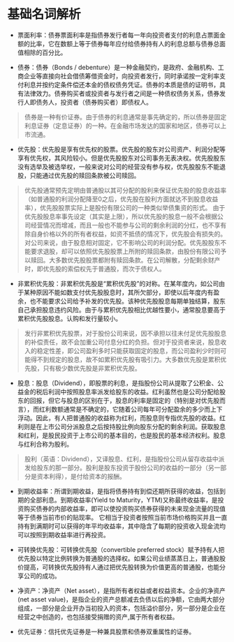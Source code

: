 # 基础名词解析

- 票面利率：债券票面利率是指债券发行者每一年向投资者支付的利息占票面金额的比率，它在数额上等于债券每年应付给债券持有人的利息总额与债券总面值相除的百分比。

- 债券：债券（Bonds / debenture）是一种金融契约，是政府、金融机构、工商企业等直接向社会借债筹借资金时，向投资者发行，同时承诺按一定利率支付利息并按约定条件偿还本金的债权债务凭证。债券的本质是债的证明书，具有法律效力。债券购买者或投资者与发行者之间是一种债权债务关系，债券发行人即债务人，投资者（债券购买者）即债权人。
> 债券是一种有价证券。由于债券的利息通常是事先确定的，所以债券是固定利息证券（定息证券）的一种。在金融市场发达的国家和地区，债券可以上市流通。

- 优先股：优先股是享有优先权的股票。优先股的股东对公司资产、利润分配等享有优先权，其风险较小。但是优先股股东对公司事务无表决权。优先股股东没有选举及被选举权，一般来说对公司的经营没有参与权，优先股股东不能退股，只能通过优先股的赎回条款被公司赎回。
> 优先股通常预先定明由普通股以其可分配的股利来保证优先股的股息收益率（如普通股的利润分配降至0之后，优先股在股利方面就达不到股息收益率），优先股股票实际上是股份有限公司的一种类似举债集资的形式。
> 由于优先股股息率事先设定（其实是上限），所以优先股的股息一般不会根据公司经营情况而增减，而且一般也不能参与公司的剩余利润的分红，也不享有除自身价格以外的所有者权益，如资不抵债的情况下，优先股会有损失的。
> 对公司来说，由于股息相对固定，它不影响公司的利润分配。优先股股东不能要求退股，却可以依照优先股股票上所附的赎回条款，由股份有限公司予以赎回。大多数优先股股票都附有赎回条款。在公司解散，分配剩余财产时，即优先股的索偿权先于普通股，而次于债权人。

- 非累积优先股：非累积优先股是“累积优先股”的对称。在某年度内，如公司由于某种原因不能如数支付优先股股息时，其所欠部分，即使以后年度内有盈余，也不能要求公司给予补发的优先股。该种优先股股息每期单独结算，股东自己承担股息违约风险。由于与累积优先股相比优越性要小，通常股息要高于累积优先股股息。认购和发行量较小。
> 发行非累积优先股票，对于股份公司来说，因不承担以往未付足优先股股息的补偿责任，故不会加重公司付息分红的负担。但对于投资者来说，股息收入的稳定性差，即公司盈利多时只能获取固定的股息，而公司盈利少时则可能得不到规定的股息，故不如累积优先股有吸引力。大多数优先股是累积优先股，只有极少数优先股是非累积优先股。

- 股息：股息（Dividend），即股票的利息，是指股份公司从提取了公积金、公益金的税后利润中按照股息率派发给股东的收益。红利虽然也是公司分配给股东的回报，但它与股息的区别在于，股息的利率是固定的（特别是对优先股而言），而红利数额通常是不确定的，它随着公司每年可分配盈余的多少而上下浮动。因此，有人把普通股的收益称为红利，而股息则专指优先股的收益。红利则是在上市公司分派股息之后按持股比例向股东分配的剩余利润。获取股息和红利，是股民投资于上市公司的基本目的，也是股民的基本经济权利。股息与红利合称为股利。
> 股利（英语：Dividend），又译股息、红利，是指股份公司从留存收益中派发给股东的那一部分。股利是股东投资于股份公司的收益的一部分（另一部分是资本利得），是付给资本的报酬。

- 到期收益率：所谓到期收益，是指将债券持有到偿还期所获得的收益，包括到期的全部利息。到期收益率(Yield to Maturity，YTM)又称最终收益率，是投资购买债券的内部收益率，即可以使投资购买债券获得的未来现金流量的现值等于债券当前市价的贴现率。 它相当于投资者按照当前市场价格购买并且一直持有到满期时可以获得的年平均收益率，其中隐含了每期的投资收入现金流均可以按照到期收益率进行再投资。

- 可转换优先股：可转换优先股（convertible preferred stock）赋予持有人把优先股以特定比例转换为普通股的选择权。如果公司业绩蒸蒸日上，普通股股价提高，可转换优先股持有人通过把优先股转换为价值更高的普通股，也能分享公司的成功。

- 净资产：净资产（Net asset），是指所有者权益或者权益资本。企业的净资产(net asset value)，是指企业的资产总额减去负债以后的净额，它由两大部分组成，一部分是企业开办当初投入的资本，包括溢价部分，另一部分是企业在经营之中创造的，也包括接受捐赠的资产,属于所有者权益。

- 优先证券：信托优先证券是一种兼具股票和债券双重属性的证券。